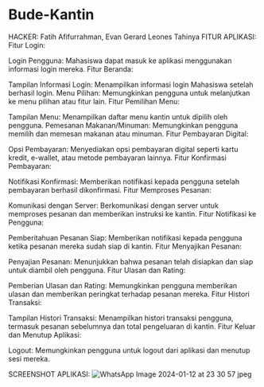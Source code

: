 # Bude-Kantin
HACKER: Fatih Afifurrahman, Evan Gerard Leones Tahinya
FITUR APLIKASI:
Fitur Login:

Login Pengguna: Mahasiswa dapat masuk ke aplikasi menggunakan informasi login mereka.
Fitur Beranda:

Tampilan Informasi Login: Menampilkan informasi login Mahasiswa setelah berhasil login.
Menu Pilihan: Memungkinkan pengguna untuk melanjutkan ke menu pilihan atau fitur lain.
Fitur Pemilihan Menu:

Tampilan Menu: Menampilkan daftar menu kantin untuk dipilih oleh pengguna.
Pemesanan Makanan/Minuman: Memungkinkan pengguna memilih dan memesan makanan atau minuman.
Fitur Pembayaran Digital:

Opsi Pembayaran: Menyediakan opsi pembayaran digital seperti kartu kredit, e-wallet, atau metode pembayaran lainnya.
Fitur Konfirmasi Pembayaran:

Notifikasi Konfirmasi: Memberikan notifikasi kepada pengguna setelah pembayaran berhasil dikonfirmasi.
Fitur Memproses Pesanan:

Komunikasi dengan Server: Berkomunikasi dengan server untuk memproses pesanan dan memberikan instruksi ke kantin.
Fitur Notifikasi ke Pengguna:

Pemberitahuan Pesanan Siap: Memberikan notifikasi kepada pengguna ketika pesanan mereka sudah siap di kantin.
Fitur Menyajikan Pesanan:

Penyajian Pesanan: Menunjukkan bahwa pesanan telah disiapkan dan siap untuk diambil oleh pengguna.
Fitur Ulasan dan Rating:

Pemberian Ulasan dan Rating: Memungkinkan pengguna memberikan ulasan dan memberikan peringkat terhadap pesanan mereka.
Fitur Histori Transaksi:

Tampilan Histori Transaksi: Menampilkan histori transaksi pengguna, termasuk pesanan sebelumnya dan total pengeluaran di kantin.
Fitur Keluar dan Menutup Aplikasi:

Logout: Memungkinkan pengguna untuk logout dari aplikasi dan menutup sesi mereka.

SCREENSHOT APLIKASI:
![WhatsApp Image 2024-01-12 at 23 30 57 jpeg](https://github.com/Egleth/Bude-Kantin/assets/144952964/24b8b70c-b635-4a41-aa2b-aadf24e2bd49)








